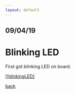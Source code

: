 ```yaml
---
layout: default
---
```


## 09/04/19

# Blinking LED

First got blinking LED on board.

[![blinkingLED]](https://youtu.be/oFUVtjmcDuQ "Basic Blinking")

[back](./)
